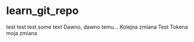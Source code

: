 # learn_git_repo
test test test
some text
Dawno, dawno temu...
Kolejna zmiana 
Test Tokena
moja zmiana
